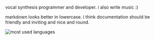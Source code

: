 vocal synthesis programmer and developer. i also write music :)

markdown looks better in lowercase. i think documentation should be friendly and inviting and nice and round.

![most used languages](https://github-readme-stats.vercel.app/api/top-langs/?username=vocatart&layout=compact&show_icons=true&theme=one_dark_pro&border_radius=0)
